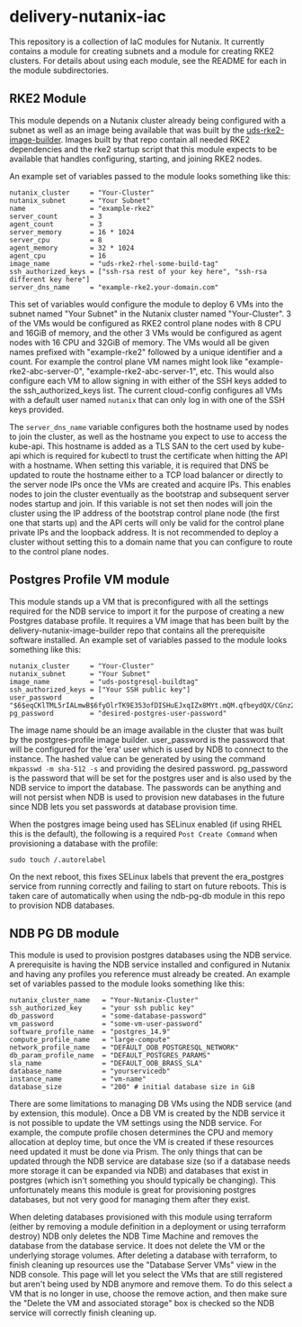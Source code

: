 # delivery-nutanix-iac

This repository is a collection of IaC modules for Nutanix. It currently contains a module for creating subnets and a module for creating RKE2 clusters. For details about using each module, see the README for each in the module subdirectories.

## RKE2 Module

This module depends on a Nutanix cluster already being configured with a subnet as well as an image being available that was built by the [uds-rke2-image-builder](https://github.com/defenseunicorns/uds-rke2-image-builder). Images built by that repo contain all needed RKE2 dependencies and the rke2 startup script that this module expects to be available that handles configuring, starting, and joining RKE2 nodes.

An example set of variables passed to the module looks something like this:
```
nutanix_cluster     = "Your-Cluster"
nutanix_subnet      = "Your Subnet"
name                = "example-rke2"
server_count        = 3
agent_count         = 3
server_memory       = 16 * 1024
server_cpu          = 8
agent_memory        = 32 * 1024
agent_cpu           = 16
image_name          = "uds-rke2-rhel-some-build-tag"
ssh_authorized_keys = ["ssh-rsa rest of your key here", "ssh-rsa different key here"]
server_dns_name     = "example-rke2.your-domain.com"
```

This set of variables would configure the module to deploy 6 VMs into the subnet named "Your Subnet" in the Nutanix cluster named "Your-Cluster". 3 of the VMs would be configured as RKE2 control plane nodes with 8 CPU and 16GiB of memory, and the other 3 VMs would be configured as agent nodes with 16 CPU and 32GiB of memory. The VMs would all be given names prefixed with "example-rke2" followed by a unique identifier and a count. For example the control plane VM names might look like "example-rke2-abc-server-0", "example-rke2-abc-server-1", etc. This would also configure each VM to allow signing in with either of the SSH keys added to the ssh_authorized_keys list. The current cloud-config configures all VMs with a default user named `nutanix` that can only log in with one of the SSH keys provided.

The `server_dns_name` variable configures both the hostname used by nodes to join the cluster, as well as the hostname you expect to use to access the kube-api. This hostname is added as a TLS SAN to the cert used by kube-api which is required for kubectl to trust the certificate when hitting the API with a hostname. When setting this variable, it is required that DNS be updated to route the hostname either to a TCP load balancer or directly to the server node IPs once the VMs are created and acquire IPs. This enables nodes to join the cluster eventually as the bootstrap and subsequent server nodes startup and join. If this variable is not set then nodes will join the cluster using the IP address of the bootstrap control plane node (the first one that starts up) and the API certs will only be valid for the control plane private IPs and the loopback address. It is not recommended to deploy a cluster without setting this to a domain name that you can configure to route to the control plane nodes.

## Postgres Profile VM module

This module stands up a VM that is preconfigured with all the settings required for the NDB service to import it for the purpose of creating a new Postgres database profile. It requires a VM image that has been built by the delivery-nutanix-image-builder repo that contains all the prerequisite software installed. An example set of variables passed to the module looks something like this:

```
nutanix_cluster     = "Your-Cluster"
nutanix_subnet      = "Your Subnet"
image_name          = "uds-postgresql-buildtag"
ssh_authorized_keys = ["Your SSH public key"]
user_password       = "$6$eqCKlTML5rIALmwB$6fyOlrTK9E353ofDISHuEJxqIZx8MYt.mQM.qfbeydQX/CGnz204AlmYg5VCZ8O/xLKJ34CkgV7hyoUno08N9."
pg_password         = "desired-postgres-user-password"
```

The image name should be an image available in the cluster that was built by the postgres-profile image builder. user_password is the password that will be configured for the 'era' user which is used by NDB to connect to the instance. The hashed value can be generated by using the command `mkpasswd -m sha-512 -s` and providing the desired password. pg_password is the password that will be set for the postgres user and is also used by the NDB service to import the database. The passwords can be anything and will not persist when NDB is used to provision new databases in the future since NDB lets you set passwords at database provision time.

When the postgres image being used has SELinux enabled (if using RHEL this is the default), the following is a required `Post Create Command` when provisioning a database with the profile:

```
sudo touch /.autorelabel
```

On the next reboot, this fixes SELinux labels that prevent the era_postgres service from running correctly and failing to start on future reboots. This is taken care of automatically when using the ndb-pg-db module in this repo to provision NDB databases.

## NDB PG DB module

This module is used to provision postgres databases using the NDB service. A prerequisite is having the NDB service installed and configured in Nutanix and having any profiles you reference must already be created. An example set of variables passed to the module looks something like this:

```
nutanix_cluster_name   = "Your-Nutanix-Cluster"
ssh_authorized_key     = "your ssh public key"
db_password            = "some-database-password"
vm_password            = "some-vm-user-password"
software_profile_name  = "postgres_14.9"
compute_profile_name   = "large-compute"
network_profile_name   = "DEFAULT_OOB_POSTGRESQL_NETWORK"
db_param_profile_name  = "DEFAULT_POSTGRES_PARAMS"
sla_name               = "DEFAULT_OOB_BRASS_SLA"
database_name          = "yourservicedb"
instance_name          = "vm-name"
database_size          = "200" # initial database size in GiB
```

There are some limitations to managing DB VMs using the NDB service (and by extension, this module). Once a DB VM is created by the NDB service it is not possible to update the VM settings using the NDB service. For example, the compute profile chosen determines the CPU and memory allocation at deploy time, but once the VM is created if these resources need updated it must be done via Prism. The only things that can be updated through the NDB service are database size (so if a database needs more storage it can be expanded via NDB) and databases that exist in postgres (which isn't something you should typically be changing). This unfortunately means this module is great for provisioning postgres databases, but not very good for managing them after they exist.

When deleting databases provisioned with this module using terraform (either by removing a module definition in a deployment or using terraform destroy) NDB only deletes the NDB Time Machine and removes the database from the database service. It does not delete the VM or the underlying storage volumes. After deleting a database with terraform, to finish cleaning up resources use the "Database Server VMs" view in the NDB console. This page will let you select the VMs that are still registered but aren't being used by NDB anymore and remove them. To do this select a VM that is no longer in use, choose the remove action, and then make sure the "Delete the VM and associated storage" box is checked so the NDB service will correctly finish cleaning up.